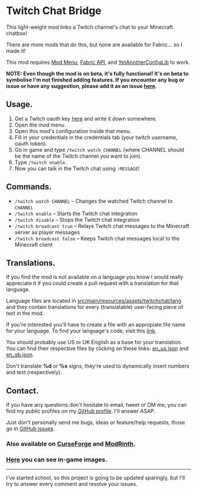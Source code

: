 # Twitch Chat Bridge

This light-weight mod links a Twitch channel's chat to your Minecraft chatbox!

There are more mods that do this, but none are available for Fabric... so I made it!

This mod requires [Mod Menu](https://github.com/TerraformersMC/ModMenu),
[Fabric API](https://github.com/FabricMC/fabric), and
[YetAnotherConfigLib](https://github.com/isXander/YetAnotherConfigLib) to work.

**NOTE: Even though the mod is on beta, it's fully functional! It's on beta to symbolise I'm not finished adding features.
If you encounter any bug or issue or have any suggestion, please add it as an issue
[here](https://github.com/pblop/twitch-chat/issues/new).**

## Usage.

1.  Get a Twitch oauth key [here](https://twitchapps.com/tmi/) and write it down somewhere.
2.  Open the mod menu.
3.  Open this mod's configuration inside that menu.
4.  Fill in your credentials in the credentials tab (your twitch username, oauth token).
5.  Go in game and type `/twitch watch CHANNEL` (where CHANNEL should be the name of the Twitch channel you want to join).
6.  Type `/twitch enable`.
7.  Now you can talk in the Twitch chat using `:MESSAGE`!

## Commands.

- `/twitch watch CHANNEL` – Changes the watched Twitch channel to `CHANNEL`
- `/twitch enable` – Starts the Twitch chat integration
- `/twitch disable` – Stops the Twitch chat integration
- `/twitch broadcast true` – Relays Twitch chat messages to the Minecraft server as player messages
- `/twitch broadcast false` – Keeps Twitch chat messages local to the Minecraft client

## Translations.

If you find the mod is not available on a language you know I would really appreciate it if you could create a pull
request with a translation for that language.

Language files are located in [src/main/resources/assets/twitchchat/lang](src/main/resources/assets/twitchchat/lang)
and they contain translations for every (translatable) user-facing piece of text in the mod.

If you're interested you'll have to create a file with an appropiate file name for your language. To find your
language's code, visit this [link](https://minecraft.gamepedia.com/Language#Available_languages).

You should probably use US or UK English as a base for your translation. You can find their respective files
by clicking on these links: [en_us.json](src/main/resources/assets/twitchchat/lang/en_us.json) and
[en_gb.json](src/main/resources/assets/twitchchat/lang/en_gb.json).

Don't translate **%d** or **%s** signs, they're used to dynamically insert numbers and text (respectively).

## Contact.

If you have any questions don't hesitate to email, tweet or DM me, you can find my public profiles on my
[GitHub profile](https://github.com/pblop). I'll answer ASAP.

Just don't personally send me bugs, ideas or feature/help requests, those go in
[GitHub issues](https://github.com/pblop/twitch-chat/issues).

### Also available on [CurseForge](https://www.curseforge.com/minecraft/mc-mods/twitch-chat) and [ModRinth](https://modrinth.com/mod/twitch-chat).

### [Here](https://github.com/pblop/twitch-chat/wiki/Screenshots) you can see in-game images.

---

I've started school, so this project is going to be updated sparingly, but I'll try to answer every comment and resolve
your issues.
